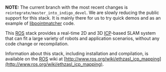 **NOTE:** The current branch with the most recent changes is `reintegrate/master_into_indigo_devel`. We are slowly reducing the public support for this stack. It is mainly there for us to try quick demos and as an example of [libpointmatcher](https://github.com/ethz-asl/libpointmatcher) code.

This [ROS] stack provides a real-time 2D and 3D [ICP]-based SLAM system that
can fit a large variety of robots and application scenarios, without any code
change or recompilation.

Information about this stack, including installation and compilation, is available on the [ROS] wiki at [http://www.ros.org/wiki/ethzasl_icp_mapping](http://www.ros.org/wiki/ethzasl_icp_mapping).

[ROS]: http://www.ros.org
[ICP]: http://en.wikipedia.org/wiki/Iterative_Closest_Point
